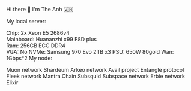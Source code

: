  Hi there 👋 I'm The Anh 🇻🇳      
                                                              
My local server:                          
             
Chip: 2x Xeon E5 2686v4   
Mainboard: Huananzhi x99 F8D plus      
Ram: 256GB ECC DDR4  
VGA: No
NVMe: Samsung 970 Evo 2TB x3
PSU: 650W 80gold
Wan: 1Gbps*2
My node:

Muon network
Shardeum
Arkeo network
Avail project
Entangle protocol
Fleek network
Mantra Chain
Subsquid
Subspace network
Erbie network
Elixir



